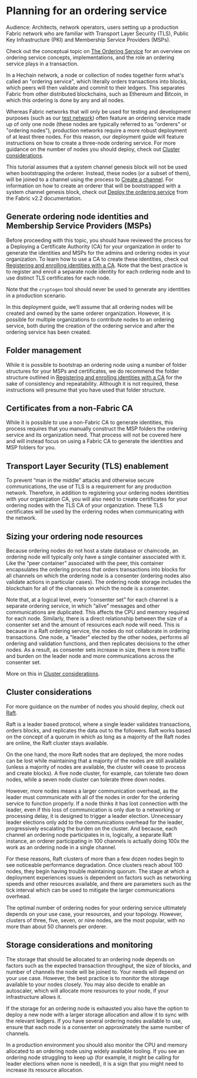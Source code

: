 # Planning for an ordering service

Audience: Architects, network operators, users setting up a production Fabric network who are familiar with Transport Layer Security (TLS), Public Key Infrastructure (PKI) and Membership Service Providers (MSPs).

Check out the conceptual topic on [The Ordering Service](../orderer/ordering_service.html) for an overview on ordering service concepts, implementations, and the role an ordering service plays in a transaction.

In a Hechain network, a node or collection of nodes together form what's called an "ordering service", which literally orders transactions into blocks, which peers will then validate and commit to their ledgers. This separates Fabric from other distributed blockchains, such as Ethereum and Bitcoin, in which this ordering is done by any and all nodes.

Whereas Fabric networks that will only be used for testing and development purposes (such as our [test network](../test_network.html)) often feature an ordering service made up of only one node (these nodes are typically referred to as "orderers" or "ordering nodes"), production networks require a more robust deployment of at least three nodes. For this reason, our deployment guide will feature instructions on how to create a three-node ordering service. For more guidance on the number of nodes you should deploy, check out [Cluster considerations](#cluster-considerations).

This tutorial assumes that a system channel genesis block will not be used when bootstrapping the orderer. Instead, these nodes (or a subset of them), will be joined to a channel using the process to [Create a channel](../create_channel/create_channel_participation.html). For information on how to create an orderer that will be bootstrapped with a system channel genesis block, check out [Deploy the ordering service](https://hyperledger-fabric.readthedocs.io/en/release-2.2/deployorderer/ordererdeploy.html) from the Fabric v2.2 documentation.

## Generate ordering node identities and Membership Service Providers (MSPs)

Before proceeding with this topic, you should have reviewed the process for a Deploying a Certificate Authority (CA) for your organization in order to generate the identities and MSPs for the admins and ordering nodes in your organization. To learn how to use a CA to create these identities, check out [Registering and enrolling identities with a CA](https://hyperledger-fabric-ca.readthedocs.io/en/release-1.4/deployguide/use_CA.html). Note that the best practice is to register and enroll a separate node identity for each ordering node and to use distinct TLS certificates for each node.

Note that the `cryptogen` tool should never be used to generate any identities in a production scenario.

In this deployment guide, we’ll assume that all ordering nodes will be created and owned by the same orderer organization. However, it is possible for multiple organizations to contribute nodes to an ordering service, both during the creation of the ordering service and after the ordering service has been created.

## Folder management

While it is possible to bootstrap an ordering node using a number of folder structures for your MSPs and certificates, we do recommend the folder structure outlined in [Registering and enrolling identities with a CA](https://hyperledger-fabric-ca.readthedocs.io/en/release-1.4/deployguide/use_CA.html#decide-on-the-structure-of-your-folders-and-certificates) for the sake of consistency and repeatability. Although it is not required, these instructions will presume that you have used that folder structure.

## Certificates from a non-Fabric CA

While it is possible to use a non-Fabric CA to generate identities, this process requires that you manually construct the MSP folders the ordering service and its organization need. That process will not be covered here and will instead focus on using a Fabric CA to generate the identities and MSP folders for you.

## Transport Layer Security (TLS) enablement

To prevent “man in the middle” attacks and otherwise secure communications, the use of TLS is a requirement for any production network. Therefore, in addition to registering your ordering nodes identities with your organization CA, you will also need to create certificates for your ordering nodes with the TLS CA of your organization. These TLS certificates will be used by the ordering nodes when communicating with the network.

## Sizing your ordering node resources

Because ordering nodes do not host a state database or chaincode, an ordering node will typically only have a single container associated with it. Like the “peer container” associated with the peer, this container encapsulates the ordering process that orders transactions into blocks for all channels on which the ordering node is a consenter (ordering nodes also validate actions in particular cases). The ordering node storage includes the blockchain for all of the channels on which the node is a consenter.

Note that, at a logical level, every “consenter set” for each channel is a separate ordering service, in which “alive” messages and other communications are duplicated. This affects the CPU and memory required for each node. Similarly, there is a direct relationship between the size of a consenter set and the amount of resources each node will need. This is because in a Raft ordering service, the nodes do not collaborate in ordering transactions. One node, a "leader" elected by the other nodes, performs all ordering and validation functions, and then replicates decisions to the other nodes. As a result, as consenter sets increase in size, there is more traffic and burden on the leader node and more communications across the consenter set.

More on this in [Cluster considerations](#cluster-considerations).

## Cluster considerations

For more guidance on the number of nodes you should deploy, check out [Raft](../orderer/ordering_service.html#raft).

Raft is a leader based protocol, where a single leader validates transactions, orders blocks, and replicates the data out to the followers. Raft works based on the concept of a quorum in which as long as a majority of the Raft nodes are online, the Raft cluster stays available.

On the one hand, the more Raft nodes that are deployed, the more nodes can be lost while maintaining that a majority of the nodes are still available (unless a majority of nodes are available, the cluster will cease to process and create blocks). A five node cluster, for example, can tolerate two down nodes, while a seven node cluster can tolerate three down nodes.

However, more nodes means a larger communication overhead, as the leader must communicate with all of the nodes in order for the ordering service to function properly. If a node thinks it has lost connection with the leader, even if this loss of communication is only due to a networking or processing delay, it is designed to trigger a leader election. Unnecessary leader elections only add to the communications overhead for the leader, progressively escalating the burden on the cluster. And because, each channel an ordering node participates in is, logically, a separate Raft instance, an orderer participating in 100 channels is actually doing 100x the work as an ordering node in a single channel.

For these reasons, Raft clusters of more than a few dozen nodes begin to see noticeable performance degradation. Once clusters reach about 100 nodes, they begin having trouble maintaining quorum. The stage at which a deployment experiences issues is dependent on factors such as networking speeds and other resources available, and there are parameters such as the tick interval which can be used to mitigate the larger communications overhead.

The optimal number of ordering nodes for your ordering service ultimately depends on your use case, your resources, and your topology. However, clusters of three, five, seven, or nine nodes, are the most popular, with no more than about 50 channels per orderer.

## Storage considerations and monitoring

The storage that should be allocated to an ordering node depends on factors such as the expected transaction throughput, the size of blocks, and number of channels the node will be joined to. Your needs will depend on your use case. However, the best practice is to monitor the storage available to your nodes closely. You may also decide to enable an autoscaler, which will allocate more resources to your node, if your infrastructure allows it.

If the storage for an ordering node is exhausted you also have the option to deploy a new node with a larger storage allocation and allow it to sync with the relevant ledgers. If you have several ordering nodes available to use, ensure that each node is a consenter on approximately the same number of channels.

In a production environment you should also monitor the CPU and memory allocated to an ordering node using widely available tooling. If you see an ordering node struggling to keep up (for example, it might be calling for leader elections when none is needed), it is a sign that you might need to increase its resource allocation.

<!--- Licensed under Creative Commons Attribution 4.0 International License
https://creativecommons.org/licenses/by/4.0/ -->
